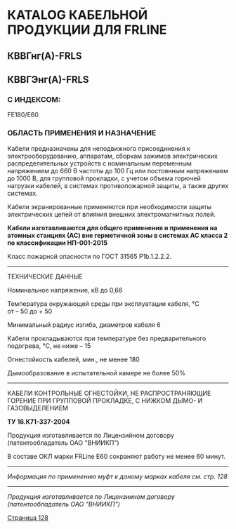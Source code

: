 # КATALOG КАБЕЛЬНОЙ ПРОДУКЦИИ ДЛЯ FRLINE

## КВВГнг(А)-FRLS  
## КВВГЭнг(А)-FRLS  

### С ИНДЕКСОМ: 
FE180/Е60 

### ОБЛАСТЬ ПРИМЕНЕНИЯ И НАЗНАЧЕНИЕ
Кабели предназначены для неподвижного присоединения к электрооборудованию, аппаратам, сборкам зажимов электрических распределительных устройств с номинальным переменным напряжением до 660 В частоты до 100 Гц или постоянным напряжением до 1000 В, для групповой прокладки, с учетом объема горючей нагрузки кабелей, в системах противопожарной защиты, а также других системах.

Кабели экранированные применяются при необходимости защиты электрических цепей от влияния внешних электромагнитных полей.

**Кабели изготавливаются для общего применения и применения на атомных станциях (АС) вне герметичной зоны в системах АС класса 2 по классификации НП-001-2015**

Класс пожарной опасности по ГОСТ 31565 P1b.1.2.2.2.

---

ТЕХНИЧЕСКИЕ ДАННЫЕ

Номинальное напряжение, кВ до 0,66

Температура окружающей среды при эксплуатации кабеля, °C  
от – 50 до + 50

Минимальный радиус изгиба, диаметров кабеля 6

Кабели прокладываются при температуре без предварительного подогрева, °C, не ниже – 15

Огнестойкость кабелей, мин., не менее 180

Дымообразование в испытательной камере не более 50%

---

КАБЕЛИ КОНТРОЛЬНЫЕ ОГНЕСТОЙКИ, НЕ РАСПРОСТРАНЯЮЩИЕ ГОРЕНИЕ ПРИ ГРУППОВОЙ ПРОКЛАДКЕ, С НИЖКОМ ДЫМО- И ГАЗОВЫДЕЛЕНИЕМ

**ТУ 16.К71-337-2004**

Продукция изготавливается по Лицензийном договору (патентообладатель ОАО "ВНИИКП")

В составе ОКЛ марки FRLine Е60 сохраняют работу не менее 60 минут.

---

*Информация по применению муфт к даному марках кабеля см. стр. 128*

---
<i>Продукция изготавливается по Лицензиином договору (патентообладатель ОАО "ВНИИКП")</i>

[Страница 128](#страница_128)
